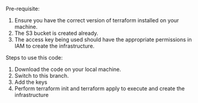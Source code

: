 Pre-requisite:
1. Ensure you have the correct version of terraform installed on your machine.
2. The S3 bucket is created already.
3. The access key being used should have the appropriate permissions in IAM to create the infrastructure.

Steps to use this code:
1. Download the code on your local machine.
2. Switch to this branch.
3. Add the keys 
4. Perform terraform init and terraform apply to execute and create the infrastructure
